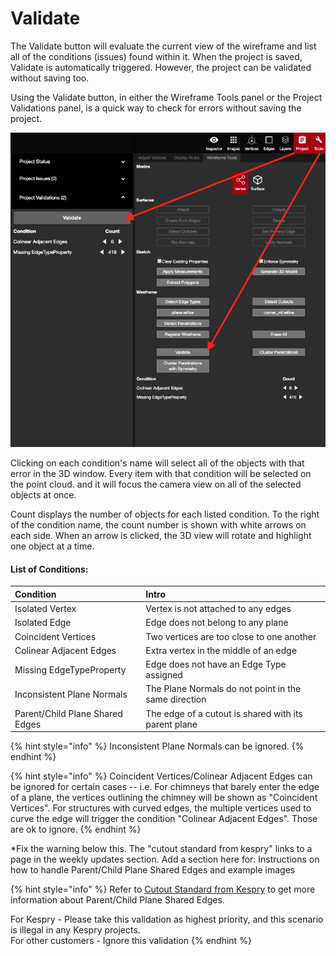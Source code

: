 # Validate

The Validate button will evaluate the current view of the wireframe and list all of the conditions \(issues\) found within it. When the project is saved, Validate is automatically triggered. However, the project can be validated without saving too. 

Using the Validate button, in either the Wireframe Tools panel or the Project Validations panel, is a quick way to check for errors without saving the project. 

![](../../../.gitbook/assets/validate%20%281%29.png)

Clicking on each condition's name will select all of the objects with that error in the 3D window. Every item with that condition will be selected on the point cloud. and it will focus the camera view on all of the selected objects at once. 

Count displays the number of objects for each listed condition. To the right of the condition name, the count number is shown with white arrows on each side. When an arrow is clicked, the 3D view will rotate and highlight one object at a time.

#### List of Conditions:

| **Condition** | **Intro** |
| :--- | :--- |
| Isolated Vertex | Vertex is not attached to any edges |
| Isolated Edge | Edge does not belong to any plane |
| Coincident Vertices | Two vertices are too close to one another |
| Colinear Adjacent Edges | Extra vertex in the middle of an edge |
| Missing EdgeTypeProperty | Edge does not have an Edge Type assigned |
| Inconsistent Plane Normals | The Plane Normals do not point in the same direction |
| Parent/Child Plane Shared Edges | The edge of a cutout is shared with its parent plane |

{% hint style="info" %}
Inconsistent Plane Normals can be ignored.
{% endhint %}

{% hint style="info" %}
Coincident Vertices/Colinear Adjacent Edges can be ignored for certain cases -- i.e. For chimneys that barely enter the edge of a plane, the vertices outlining the chimney will be shown as "Coincident Vertices". For structures with curved edges, the multiple vertices used to curve the edge will trigger the condition "Colinear Adjacent Edges". Those are ok to ignore.
{% endhint %}

\*Fix the warning below this. The "cutout standard from kespry" links to a page in the weekly updates section. Add a section here for: Instructions on how to handle Parent/Child Plane Shared Edges and example images

{% hint style="info" %}
Refer to [Cutout Standard from Kespry](https://pointivo.gitbook.io/user-guide/weekly-updates/jun-29th-2018#cutout-standard-from-kespry) to get more information about Parent/Child Plane Shared Edges. 

For Kespry - Please take this validation as highest priority, and this scenario is illegal in any Kespry projects.  
For other customers - Ignore this validation
{% endhint %}




